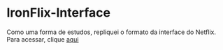 # IronFlix-Interface
Como uma forma de estudos, repliquei o formato da interface do Netflix.
Para acessar, clique <a href="https://wakchakal.github.io/IronFlix-Interface/" target="_blank">aqui</a>
